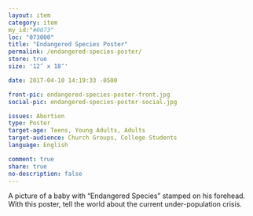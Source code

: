 ```yaml
---
layout: item
category: item
my_id:"#0073"
loc: "073000"
title: "Endangered Species Poster"
permalink: /endangered-species-poster/
store: true
size: '12″ x 18″'

date: 2017-04-10 14:19:33 -0500

front-pic: endangered-species-poster-front.jpg
social-pic: endangered-species-poster-social.jpg

issues: Abortion
type: Poster
target-age: Teens, Young Adults, Adults
target-audience: Church Groups, College Students
language: English

comment: true
share: true
no-description: false
---
```

A picture of a baby with “Endangered Species” stamped on his forehead. With this poster, tell the world about the current under-population crisis.